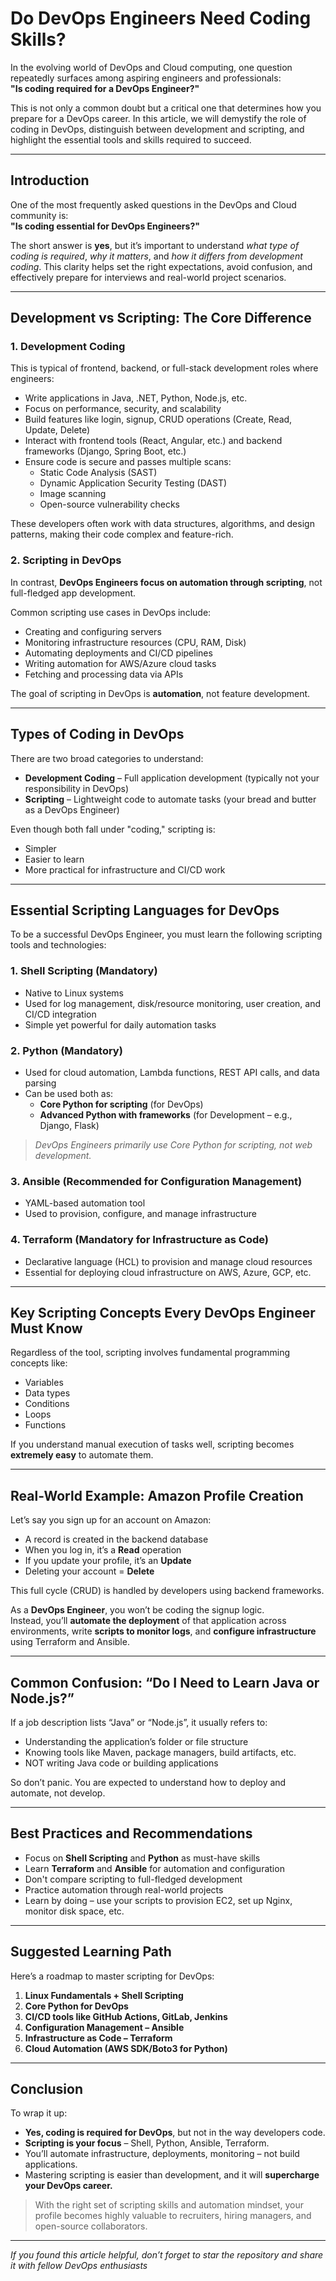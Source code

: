 # Do DevOps Engineers Need Coding Skills?

In the evolving world of DevOps and Cloud computing, one question repeatedly surfaces among aspiring engineers and professionals:  
**"Is coding required for a DevOps Engineer?"**

This is not only a common doubt but a critical one that determines how you prepare for a DevOps career. In this article, we will demystify the role of coding in DevOps, distinguish between development and scripting, and highlight the essential tools and skills required to succeed.

---

## Introduction

One of the most frequently asked questions in the DevOps and Cloud community is:  
**"Is coding essential for DevOps Engineers?"**

The short answer is **yes**, but it’s important to understand *what type of coding is required*, *why it matters*, and *how it differs from development coding*. This clarity helps set the right expectations, avoid confusion, and effectively prepare for interviews and real-world project scenarios.

---

## Development vs Scripting: The Core Difference

### 1. **Development Coding**
This is typical of frontend, backend, or full-stack development roles where engineers:
- Write applications in Java, .NET, Python, Node.js, etc.
- Focus on performance, security, and scalability
- Build features like login, signup, CRUD operations (Create, Read, Update, Delete)
- Interact with frontend tools (React, Angular, etc.) and backend frameworks (Django, Spring Boot, etc.)
- Ensure code is secure and passes multiple scans:  
  - Static Code Analysis (SAST)  
  - Dynamic Application Security Testing (DAST)  
  - Image scanning  
  - Open-source vulnerability checks  

These developers often work with data structures, algorithms, and design patterns, making their code complex and feature-rich.

### 2. **Scripting in DevOps**
In contrast, **DevOps Engineers focus on automation through scripting**, not full-fledged app development.

Common scripting use cases in DevOps include:
- Creating and configuring servers
- Monitoring infrastructure resources (CPU, RAM, Disk)
- Automating deployments and CI/CD pipelines
- Writing automation for AWS/Azure cloud tasks
- Fetching and processing data via APIs

The goal of scripting in DevOps is **automation**, not feature development.

---

## Types of Coding in DevOps

There are two broad categories to understand:
- **Development Coding** – Full application development (typically not your responsibility in DevOps)
- **Scripting** – Lightweight code to automate tasks (your bread and butter as a DevOps Engineer)

Even though both fall under "coding," scripting is:
- Simpler
- Easier to learn
- More practical for infrastructure and CI/CD work

---

## Essential Scripting Languages for DevOps

To be a successful DevOps Engineer, you must learn the following scripting tools and technologies:

### 1. **Shell Scripting (Mandatory)**
- Native to Linux systems
- Used for log management, disk/resource monitoring, user creation, and CI/CD integration
- Simple yet powerful for daily automation tasks

### 2. **Python (Mandatory)**
- Used for cloud automation, Lambda functions, REST API calls, and data parsing
- Can be used both as:
  - **Core Python for scripting** (for DevOps)
  - **Advanced Python with frameworks** (for Development – e.g., Django, Flask)

> *DevOps Engineers primarily use Core Python for scripting, not web development.*

### 3. **Ansible (Recommended for Configuration Management)**
- YAML-based automation tool
- Used to provision, configure, and manage infrastructure

### 4. **Terraform (Mandatory for Infrastructure as Code)**
- Declarative language (HCL) to provision and manage cloud resources
- Essential for deploying cloud infrastructure on AWS, Azure, GCP, etc.

---

## Key Scripting Concepts Every DevOps Engineer Must Know

Regardless of the tool, scripting involves fundamental programming concepts like:
- Variables
- Data types
- Conditions
- Loops
- Functions

If you understand manual execution of tasks well, scripting becomes **extremely easy** to automate them.

---

## Real-World Example: Amazon Profile Creation

Let’s say you sign up for an account on Amazon:
- A record is created in the backend database
- When you log in, it’s a **Read** operation
- If you update your profile, it’s an **Update**
- Deleting your account = **Delete**

This full cycle (CRUD) is handled by developers using backend frameworks.

As a **DevOps Engineer**, you won’t be coding the signup logic.  
Instead, you’ll **automate the deployment** of that application across environments, write **scripts to monitor logs**, and **configure infrastructure** using Terraform and Ansible.

---

## Common Confusion: “Do I Need to Learn Java or Node.js?”

If a job description lists “Java” or “Node.js”, it usually refers to:
- Understanding the application’s folder or file structure
- Knowing tools like Maven, package managers, build artifacts, etc.
- NOT writing Java code or building applications

So don’t panic. You are expected to understand how to deploy and automate, not develop.

---

## Best Practices and Recommendations

- Focus on **Shell Scripting** and **Python** as must-have skills
- Learn **Terraform** and **Ansible** for automation and configuration
- Don't compare scripting to full-fledged development
- Practice automation through real-world projects
- Learn by doing – use your scripts to provision EC2, set up Nginx, monitor disk space, etc.

---

## Suggested Learning Path

Here’s a roadmap to master scripting for DevOps:

1. **Linux Fundamentals + Shell Scripting**
2. **Core Python for DevOps**
3. **CI/CD tools like GitHub Actions, GitLab, Jenkins**
4. **Configuration Management – Ansible**
5. **Infrastructure as Code – Terraform**
6. **Cloud Automation (AWS SDK/Boto3 for Python)**

---

## Conclusion

To wrap it up:

- **Yes, coding is required for DevOps**, but not in the way developers code.
- **Scripting is your focus** – Shell, Python, Ansible, Terraform.
- You’ll automate infrastructure, deployments, monitoring – not build applications.
- Mastering scripting is easier than development, and it will **supercharge your DevOps career.**

> With the right set of scripting skills and automation mindset, your profile becomes highly valuable to recruiters, hiring managers, and open-source collaborators.

---

*If you found this article helpful, don’t forget to star the repository and share it with fellow DevOps enthusiasts*

